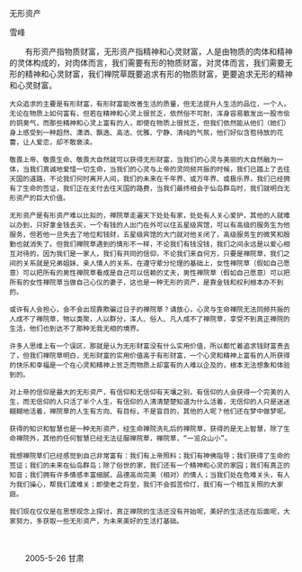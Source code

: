 无形资产

雪峰


　　有形资产指物质财富，无形资产指精神和心灵财富，人是由物质的肉体和精神的灵体构成的，对肉体而言，我们需要有形的物质财富，对灵体而言，我们需要无形的精神和心灵财富，我们禅院草既要追求有形的物质财富，更要追求无形的精神和心灵财富。

    大众追求的主要是有形财富，有形财富能改善生活的质量，但无法提升人生活的品位，一个人，无论在物质上如何富有，但若在精神和心灵上很贫乏，依然俗不可耐，浑身容易散发出一股市侩的铜臭气，而那些精神和心灵上富有的人，即使在物质上很贫乏，但我们依然能从他们（她们）身上感受到一种超然、潇洒、飘逸、高洁、优雅、宁静、清纯的气氛，他们好似含苞待放的花蕾，让人爱恋，却不敢亵渎。

    敬畏上帝、敬畏生命、敬畏大自然就可以获得无形财富，当我们的心灵与美丽的大自然融为一体，当我们真诚地爱惜一切生命，当我们的心灵与上帝的灵同频共振的时候，我们已踏上了去往天国的道路，不论我们何时离开人间，我们的未来在千年界、或万年界、或极乐界，我们已经拥有了生命的签证，我们正在支付去往天国的路费，当我们最终相会于仙岛群岛时，我们就明白无形资产的巨大价值。

    无形资产是有形资产难以比拟的，禅院草走遍天下处处有家，处处有人关心爱护，其他的人就难以办到，只好拿金钱去买，一个有钱的人出门在外可以住五星级宾馆，可以有高级的服务生为他服务，但若他一旦失去了地位和钱财，五星级宾馆的大门就对他关闭了，高级服务生的微笑和殷勤也就消失了。但我们禅院草遇到的情形不一样，不论我们有钱没钱，我们之间永远是以爱心相互对待的，因为我们是一家人，我们有共同的信仰，不论我们来自何方，只要是禅院草，我们之间的关系就是兄弟姐妹、亲人情人的关系，在遵守辈分伦理的基础上，女性禅院草（假如自己愿意）可以把所有的男性禅院草看成是自己可以信赖的丈夫，男性禅院草（假如自己愿意）可以把所有的女性禅院草当做自己心仪的妻子，这也是一种无形的资产，是靠金钱和权利根本办不到的。

    或许有人会担心，会不会出现靠欺骗过日子的禅院草？请放心，心灵与生命禅院无法同频共振的人成不了禅院草，物以类聚，人以群分，浑人、俗人、凡人成不了禅院草，享受不到真正禅院的生活，他们也到达不了那种无我无相的境界。

    许多人思维上有一个误区，那就是认为无形财富没有什么实用价值，所以都忙着追求钱财富贵去了，但我们禅院草明白，无形财富的实用价值高于有形财富，一个心灵和精神上富有的人所获得的快乐和幸福是一个在心灵和精神上贫乏而物质上却富有的人难以企及的，根本无法想象和体验到的。

    对上帝的信仰是最大的无形资产，有信仰和无信仰有天壤之别，有信仰的人会获得一个完美的人生，而无信仰的人只活了半个人生，有信仰的人清清楚楚知道为什么活着，无信仰的人只是迷迷糊糊地活着，禅院草的人生有方向、有目标，不是盲目的，其他的人呢？他们还在梦中做梦呢。

    获得的知识和智慧也是一种无形资产，经生命禅院洗礼后的禅院草，获得的是无上智慧，除了生命禅院外，其他的任何智慧已经无法征服禅院草，禅院草，“一览众山小”。

    我想禅院草们已经感觉到自己非常富有：我们有上帝照料；我们有神佛指导；我们获得了生命的签证；我们的未来在仙岛群岛；除了俗世的家，我们还有一个精神和心灵的家园；我们有真正的知音；我们拥有许多情感丰富细腻，品德高尚完美（相对）的情人；当我们处在危难关头，有人为我们操心，帮我们渡难关；即使老之将至，我们不会孤苦伶仃，我们有一个相互关照的大家庭。

    我们现在仅仅是在思想观念上探讨，真正禅院的生活还没有开始呢，美好的生活还在后面呢，大家努力，多获取一些无形资产，为未来美好的生活打基础。
　　

　　2005-5-26 甘肃



